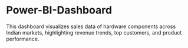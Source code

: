 # Power-BI-Dashboard
This dashboard visualizes sales data of hardware components across Indian markets, highlighting revenue trends, top customers, and product performance.
